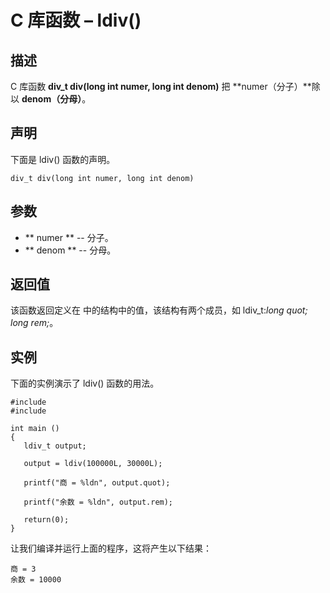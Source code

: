 # C 库函数 – ldiv()


## 描述

C 库函数 **div_t div(long int numer, long int denom)** 把 **numer（分子）**除以 **denom（分母）**。

## 声明

下面是 ldiv() 函数的声明。

    div_t div(long int numer, long int denom)

## 参数

* ** numer ** \-- 分子。
* ** denom ** \-- 分母。

## 返回值

该函数返回定义在  中的结构中的值，该结构有两个成员，如 ldiv_t:_long quot; long rem;_。

## 实例

下面的实例演示了 ldiv() 函数的用法。

    #include 
    #include 

    int main ()
    {
       ldiv_t output;

       output = ldiv(100000L, 30000L);

       printf("商 = %ldn", output.quot);

       printf("余数 = %ldn", output.rem);

       return(0);
    }

让我们编译并运行上面的程序，这将产生以下结果：

    商 = 3
    余数 = 10000